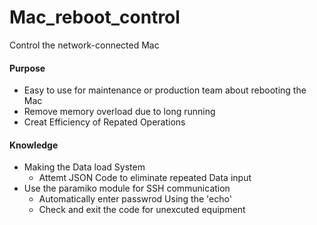 # Mac_reboot_control
Control the network-connected Mac

#### Purpose
- Easy to use for maintenance or production team about rebooting the Mac
- Remove memory overload due to long running
- Creat Efficiency of Repated Operations

#### Knowledge
- Making the Data load System
  - Attemt JSON Code to eliminate repeated Data input
- Use the paramiko module for SSH communication
  - Automatically enter passwrod Using the 'echo'
  - Check and exit the code for unexcuted equipment
